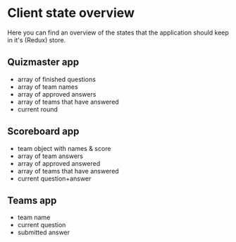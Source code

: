 # Client state overview
Here you can find an overview of the states that the application should keep in it's (Redux) store.

## Quizmaster app
 - array of finished questions
 - array of team names
 - array of approved answers
 - array of teams that have answered
 - current round

## Scoreboard app
 - team object with names & score
 - array of team answers
 - array of approved answered
 - array of teams that have answered
 - current question+answer

## Teams app
 - team name
 - current question
 - submitted answer